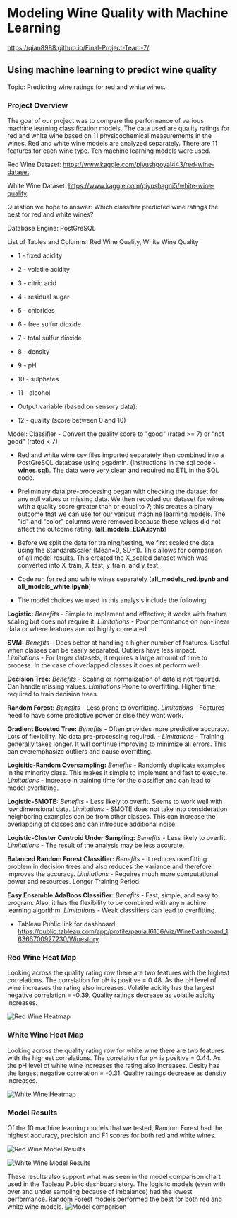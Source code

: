 # Modeling Wine Quality with Machine Learning

https://qian8988.github.io/Final-Project-Team-7/

## Using machine learning to predict wine quality

Topic: Predicting wine ratings for red and white wines.

### Project Overview

The goal of our project was to compare the performance of various machine learning classification models. The data used are quality ratings for red and white wine based on 11 physicochemical measurements in the wines. Red and white 
                  wine models are analyzed separately. There are 11 features for each wine type. Ten machine learning models were used.

Red Wine Dataset: https://www.kaggle.com/piyushgoyal443/red-wine-dataset

White Wine Dataset: https://www.kaggle.com/piyushagni5/white-wine-quality

Question we hope to answer: Which classifier predicted wine ratings the best for red and white wines?

Database Engine: PostGreSQL

List of Tables and Columns: Red Wine Quality, White Wine Quality

- 1 - fixed acidity

- 2 - volatile acidity

- 3 - citric acid

- 4 - residual sugar

- 5 - chlorides

- 6 - free sulfur dioxide

- 7 - total sulfur dioxide

- 8 - density

- 9 - pH

- 10 - sulphates

- 11 - alcohol

- Output variable (based on sensory data):

- 12 - quality (score between 0 and 10)

Model: Classifier - Convert the quality score to "good" (rated >= 7) or "not good" (rated < 7)


- Red and white wine csv files imported separately then combined into a PostGreSQL database using pgadmin.  (Instructions in the sql code - **wines.sql**). The data were very clean and required no ETL in the SQL code.

- Preliminary data pre-processing began with checking the dataset for any null values or missing data.  We then recoded our dataset for wines with a quality score greater than or equal to 7; this creates a binary outcome that we can use for our various machine learning models.  The "id" and "color" columns were removed because these values did not affect the outcome rating.  (**all_models_EDA.ipynb**)

- Before we split the data for training/testing, we first scaled the data using the StandardScaler (Mean=0, SD=1). This allows for comparison of all model results. This created the X_scaled dataset which was converted into X_train, X_test, y_train, and y_test.  

- Code run for red and white wines separately (**all_models_red.ipynb and all_models_white.ipynb**)
- The model choices we used in this analysis include the following:

**Logistic:** _Benefits_ - Simple to implement and effective; it works with feature scaling but does not require it.  _Limitations_ - Poor performance on non-linear data or where features are not highly correlated.

**SVM:** _Benefits_ - Does better at handling a higher number of features.  Useful when classes can be easily separated.  Outliers have less impact.  _Limitations_ - For larger datasets, it requires a large amount of time to process.  In the case of overlapped classes it does nt perform well.

**Decision Tree:** _Benefits_ - Scaling or normalization of data is not required.  Can handle missing values.  _Limitations_ Prone to overfitting.  Higher time required to train decision trees.

**Random Forest:** _Benefits_ - Less prone to overfitting.  _Limitations_ - Features need to have some predictive power or else they wont work.

**Gradient Boosted Tree:** _Benefits_ - Often provides more predictive accuracy. Lots of flexibility. No data pre-processing required. - _Limitations_ - Training generally takes longer. It will continue improving to minimize all errors. This can overemphasize outliers and cause overfitting.

**Logisitic-Random Oversampling:** _Benefits_ - Randomly duplicate examples in the minority class. This makes it simple to implement and fast to execute. _Limitations_ - Increase in training time for the classifier and can lead to model overfitting.

**Logistic-SMOTE:** _Benefits_ -  Less likely to overfit. Seems to work well with low dimensional data. _Limitations_ - SMOTE does not take into consideration neighboring examples can be from other classes. This can increase the overlapping of classes and can introduce additional noise.

**Logistic-Cluster Centroid Under Sampling:** _Benefits_ - Less likely to overfit. _Limitations_ - The result of the analysis may be less accurate.

**Balanced Random Forest Classifier:** _Benefits_ - It reduces overfitting problem in decision trees and also reduces the variance and therefore improves the accuracy.  _Limitations_ -  Requires much more computational power and resources. Longer Training Period.

**Easy Ensemble AdaBoos Classifier:** _Benefits_ - Fast, simple, and easy to program. Also, it has the flexibility to be combined with any machine learning algorithm. _Limitations_ - Weak classifiers can lead to overfitting. 

-   Tableau Public link for dashboard: https://public.tableau.com/app/profile/paula.l6166/viz/WineDashboard_16366700927230/Winestory

### Red Wine Heat Map

Looking across the quality rating row there are two features with the highest correlations. The correlation for pH is positive = 0.48. As the pH level of wine increases the rating also increases. Volatile acidity has the largest negative correlation = -0.39. Quality ratings decrease as volatile acidity increases.

![Red Wine Heatmap](Resources/red_map1.png)

### White Wine Heat Map

Looking across the quality rating row for white wine there are two features with the highest correlations. The correlation for pH is positive = 0.44. As the pH level of white wine increases the rating also increases. Desity has the largest negative correlation = -0.31. Quality ratings decrease as density increases.

![White Wine Heatmap](Resources/white_map1.png)

### Model Results

Of the 10 machine learning models that we tested, Random Forest had the highest accuracy, precision and F1 scores for both red and white wines. 

![Red Wine Model Results](Resources/model_results_red.PNG)

![White Wine Model Results](Resources/model_results_white.PNG)

These results also support what was seen in the model comparison chart used in the Tableau Public dashboard story. The logisitc models (even with over and under sampling because of imbalance) had the lowest performance. Random Forest models performed the best for both red and white wine models.
![Model comparison](Resources/MATRIX_small.png)